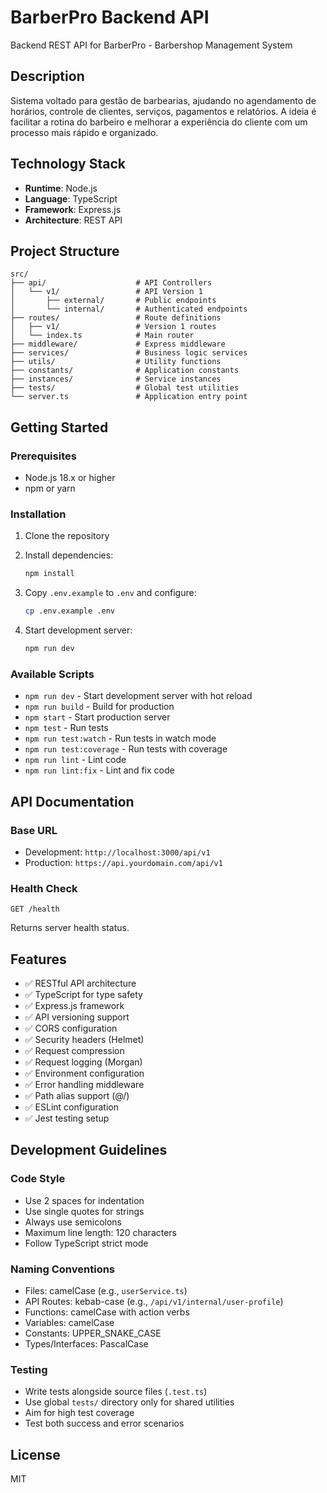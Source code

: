 # BarberPro Backend API

Backend REST API for BarberPro - Barbershop Management System

## Description

Sistema voltado para gestão de barbearias, ajudando no agendamento de horários, controle de clientes, serviços, pagamentos e relatórios. A ideia é facilitar a rotina do barbeiro e melhorar a experiência do cliente com um processo mais rápido e organizado.

## Technology Stack

- **Runtime**: Node.js
- **Language**: TypeScript
- **Framework**: Express.js
- **Architecture**: REST API

## Project Structure

```
src/
├── api/                    # API Controllers
│   └── v1/                 # API Version 1
│       ├── external/       # Public endpoints
│       └── internal/       # Authenticated endpoints
├── routes/                 # Route definitions
│   ├── v1/                 # Version 1 routes
│   └── index.ts            # Main router
├── middleware/             # Express middleware
├── services/               # Business logic services
├── utils/                  # Utility functions
├── constants/              # Application constants
├── instances/              # Service instances
├── tests/                  # Global test utilities
└── server.ts               # Application entry point
```

## Getting Started

### Prerequisites

- Node.js 18.x or higher
- npm or yarn

### Installation

1. Clone the repository
2. Install dependencies:
   ```bash
   npm install
   ```

3. Copy `.env.example` to `.env` and configure:
   ```bash
   cp .env.example .env
   ```

4. Start development server:
   ```bash
   npm run dev
   ```

### Available Scripts

- `npm run dev` - Start development server with hot reload
- `npm run build` - Build for production
- `npm start` - Start production server
- `npm test` - Run tests
- `npm run test:watch` - Run tests in watch mode
- `npm run test:coverage` - Run tests with coverage
- `npm run lint` - Lint code
- `npm run lint:fix` - Lint and fix code

## API Documentation

### Base URL

- Development: `http://localhost:3000/api/v1`
- Production: `https://api.yourdomain.com/api/v1`

### Health Check

```
GET /health
```

Returns server health status.

## Features

- ✅ RESTful API architecture
- ✅ TypeScript for type safety
- ✅ Express.js framework
- ✅ API versioning support
- ✅ CORS configuration
- ✅ Security headers (Helmet)
- ✅ Request compression
- ✅ Request logging (Morgan)
- ✅ Environment configuration
- ✅ Error handling middleware
- ✅ Path alias support (@/)
- ✅ ESLint configuration
- ✅ Jest testing setup

## Development Guidelines

### Code Style

- Use 2 spaces for indentation
- Use single quotes for strings
- Always use semicolons
- Maximum line length: 120 characters
- Follow TypeScript strict mode

### Naming Conventions

- Files: camelCase (e.g., `userService.ts`)
- API Routes: kebab-case (e.g., `/api/v1/internal/user-profile`)
- Functions: camelCase with action verbs
- Variables: camelCase
- Constants: UPPER_SNAKE_CASE
- Types/Interfaces: PascalCase

### Testing

- Write tests alongside source files (`.test.ts`)
- Use global `tests/` directory only for shared utilities
- Aim for high test coverage
- Test both success and error scenarios

## License

MIT